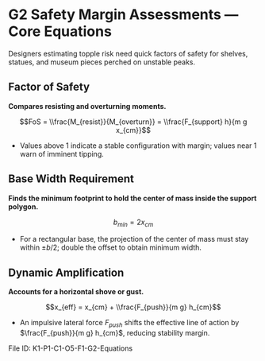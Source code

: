 # G2 Safety Margin Assessments — Core Equations

Designers estimating topple risk need quick factors of safety for shelves, statues, and museum pieces perched on unstable peaks.

## Factor of Safety
**Compares resisting and overturning moments.**

$$FoS = \\frac{M_{resist}}{M_{overturn}} = \\frac{F_{support} h}{m g x_{cm}}$$

- Values above 1 indicate a stable configuration with margin; values near 1 warn of imminent tipping.
## Base Width Requirement
**Finds the minimum footprint to hold the center of mass inside the support polygon.**

$$b_{min} = 2 x_{cm}$$

- For a rectangular base, the projection of the center of mass must stay within $\pm b/2$; double the offset to obtain minimum width.
## Dynamic Amplification
**Accounts for a horizontal shove or gust.**

$$x_{eff} = x_{cm} + \\frac{F_{push}}{m g} h_{cm}$$

- An impulsive lateral force $F_{push}$ shifts the effective line of action by $\frac{F_{push}}{m g} h_{cm}$, reducing stability margin.

File ID: K1-P1-C1-O5-F1-G2-Equations
